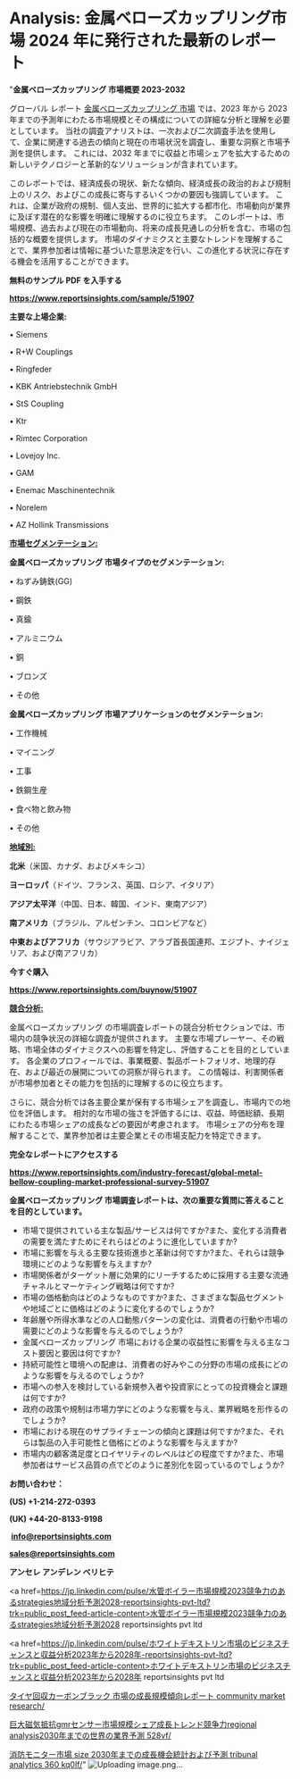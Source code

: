 # Analysis: 金属ベローズカップリング市場 2024 年に発行された最新のレポート

"<strong>金属ベローズカップリング 市場概要 2023-2032</strong>

グローバル レポート <a href=https://www.reportsinsights.com/sample/51907>金属ベローズカップリング 市場</a> では、2023 年から 2023 年までの予測年にわたる市場規模とその構成についての詳細な分析と理解を必要としています。 当社の調査アナリストは、一次および二次調査手法を使用して、企業に関連する過去の傾向と現在の市場状況を調査し、重要な洞察と市場予測を提供します。 これには、2032 年までに収益と市場シェアを拡大​​するための新しいテクノロジーと革新的なソリューションが含まれています。

このレポートでは、経済成長の現状、新たな傾向、経済成長の政治的および規制上のリスク、およびこの成長に寄与するいくつかの要因も強調しています。 これは、企業が政府の規制、個人支出、世界的に拡大する都市化、市場動向が業界に及ぼす潜在的な影響を明確に理解するのに役立ちます。 このレポートは、市場規模、過去および現在の市場動向、将来の成長見通しの分析を含む、市場の包括的な概要を提供します。 市場のダイナミクスと主要なトレンドを理解することで、業界参加者は情報に基づいた意思決定を行い、この進化する状況に存在する機会を活用することができます。

<strong><b>無料のサンプル PDF を入手する</b></strong>

<a href=https://www.reportsinsights.com/sample/51907><strong><u>https://www.reportsinsights.com/sample/51907</u></strong></a>

<strong>主要な上場企業:</strong>

• Siemens

• R+W Couplings

• Ringfeder

• KBK Antriebstechnik GmbH

• StS Coupling

• Ktr

• Rimtec Corporation

• Lovejoy  Inc.

• GAM

• Enemac Maschinentechnik

• Norelem

• AZ Hollink Transmissions

<strong><u>市場セグメンテーション</u></strong><strong><u>:</u></strong>

<strong>金属ベローズカップリング 市場タイプのセグメンテーション:</strong>

• ねずみ鋳鉄(GG)

• 鋼鉄

• 真鍮

• アルミニウム

• 銅

• ブロンズ

• その他

<strong>金属ベローズカップリング 市場アプリケーションのセグメンテーション:</strong>

• 工作機械

• マイニング

• 工事

• 鉄鋼生産

• 食べ物と飲み物

• その他

<strong><u>地域別</u></strong><strong><u>:</u></strong>

<strong>北米</strong>（米国、カナダ、およびメキシコ）

<strong>ヨーロッパ</strong>（ドイツ、フランス、英国、ロシア、イタリア）

<strong>アジア太平洋</strong>（中国、日本、韓国、インド、東南アジア）

<strong>南アメリカ</strong>（ブラジル、アルゼンチン、コロンビアなど）

<strong>中東およびアフリカ</strong>（サウジアラビア、アラブ首長国連邦、エジプト、ナイジェリア、および南アフリカ）

<strong>今すぐ購入</strong>

<a href=https://www.reportsinsights.com/buynow/51907><strong><u>https://www.reportsinsights.com/buynow/51907</u></strong></a>

<strong><u>競合分析:</u></strong>

金属ベローズカップリング の市場調査レポートの競合分析セクションでは、市場内の競争状況の詳細な調査が提供されます。 主要な市場プレーヤー、その戦略、市場全体のダイナミクスへの影響を特定し、評価することを目的としています。 各企業のプロフィールでは、事業概要、製品ポートフォリオ、地理的存在、および最近の展開についての洞察が得られます。 この情報は、利害関係者が市場参加者とその能力を包括的に理解するのに役立ちます。

さらに、競合分析では各主要企業が保有する市場シェアを調査し、市場内での地位を評価します。 相対的な市場の強さを評価するには、収益、時価総額、長期にわたる市場シェアの成長などの要因が考慮されます。 市場シェアの分布を理解することで、業界参加者は主要企業とその市場支配力を特定できます。

<strong>完全なレポートにアクセスする</strong>

<a href=https://www.reportsinsights.com/industry-forecast/global-metal-bellow-coupling-market-professional-survey-51907><strong><u><b>https://www.reportsinsights.com/industry-forecast/global-metal-bellow-coupling-market-professional-survey-51907</b></u></strong></a>

<strong><b>金属ベローズカップリング 市場調査レポートは、次の重要な質問に答えることを目的としています。</b></strong>
<ul>
  <li>市場で提供されている主な製品/サービスは何ですか?また、変化する消費者の需要を満たすためにそれらはどのように進化していますか?</li>
  <li>市場に影響を与える主要な技術進歩と革新は何ですか?また、それらは競争環境にどのような影響を与えますか?</li>
  <li>市場関係者がターゲット層に効果的にリーチするために採用する主要な流通チャネルとマーケティング戦略は何ですか?</li>
  <li>市場の価格動向はどのようなものですか?また、さまざまな製品セグメントや地域ごとに価格はどのように変化するのでしょうか?</li>
  <li>年齢層や所得水準などの人口動態パターンの変化は、消費者の行動や市場の需要にどのような影響を与えるのでしょうか?</li>
  <li>金属ベローズカップリング 市場における企業の収益性に影響を与える主なコスト要因と要因は何ですか?</li>
  <li>持続可能性と環境への配慮は、消費者の好みやこの分野の市場の成長にどのような影響を与えるのでしょうか?</li>
  <li>市場への参入を検討している新規参入者や投資家にとっての投資機会と課題は何ですか?</li>
  <li>政府の政策や規制は市場力学にどのような影響を与え、業界戦略を形作るのでしょうか?</li>
  <li>市場における現在のサプライチェーンの傾向と課題は何ですか?また、それらは製品の入手可能性と価格にどのような影響を与えますか?</li>
  <li>市場内の顧客満足度とロイヤリティのレベルはどの程度ですか?また、市場参加者はサービス品質の点でどのように差別化を図っているのでしょうか?</li>
</ul>
<strong>お問い合わせ：</strong>

<strong>(US) +1-214-272-0393</strong>

<strong>(UK) +44-20-8133-9198</strong>

<strong> </strong><a href=info@reportsinsights.com><strong><u>info@reportsinsights.com</u></strong></a>

<a href=sales@reportsinsights.com><strong><u>sales@reportsinsights.com</u></strong></a>

<strong>アンセレ アンデレン ベリヒテ</strong>

<a href=https://jp.linkedin.com/pulse/水管ボイラー市場規模2023競争力のあるstrategies地域分析予測2028-reportsinsights-pvt-ltd?trk=public_post_feed-article-content>水管ボイラー市場規模2023競争力のあるstrategies地域分析予測2028 reportsinsights pvt ltd</a>

<a href=https://jp.linkedin.com/pulse/ホワイトデキストリン市場のビジネスチャンスと収益分析2023年から2028年-reportsinsights-pvt-ltd?trk=public_post_feed-article-content>ホワイトデキストリン市場のビジネスチャンスと収益分析2023年から2028年 reportsinsights pvt ltd</a>

<a href=https://www.linkedin.com/pulse/タイヤ回収カーボンブラック-市場の成長規模傾向レポート-community-market-research/>タイヤ回収カーボンブラック 市場の成長規模傾向レポート community market research/</a>

<a href=https://www.linkedin.com/pulse/巨大磁気抵抗gmrセンサー市場規模シェア成長トレンド競争力regional-analysis2030年までの世界の業界予測-528vf/>巨大磁気抵抗gmrセンサー市場規模シェア成長トレンド競争力regional analysis2030年までの世界の業界予測 528vf/</a>

<a href=https://www.linkedin.com/pulse/消防モニター市場-size-2030年までの成長機会統計および予測-tribunal-analytics-360-kq0lf/>消防モニター市場 size 2030年までの成長機会統計および予測 tribunal analytics 360 kq0lf/</a>"
![Uploading image.png…]()
